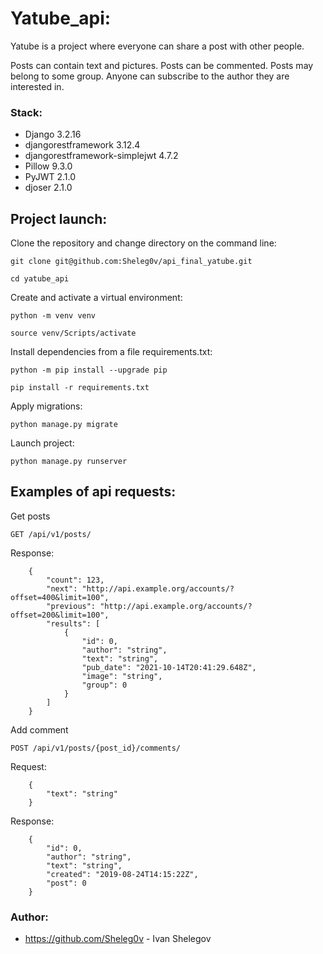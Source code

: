 # Yatube_api:

Yatube is a project where everyone can share a post with other people.

Posts can contain text and pictures. 
Posts can be commented.
Posts may belong to some group.
Anyone can subscribe to the author they are interested in.

### Stack:
- Django 3.2.16
- djangorestframework 3.12.4
- djangorestframework-simplejwt 4.7.2
- Pillow 9.3.0
- PyJWT 2.1.0
- djoser 2.1.0


## Project launch:

Clone the repository and change directory on the command line:

```
git clone git@github.com:Sheleg0v/api_final_yatube.git
```

```
cd yatube_api
```

Create and activate a virtual environment:

```
python -m venv venv
```

```
source venv/Scripts/activate
```

Install dependencies from a file requirements.txt:

```
python -m pip install --upgrade pip
```

```
pip install -r requirements.txt
```

Apply migrations:

```
python manage.py migrate
```

Launch project:

```
python manage.py runserver
```

## Examples of api requests:

Get posts
```
GET /api/v1/posts/
```

Response:
```
    {
        "count": 123,
        "next": "http://api.example.org/accounts/?offset=400&limit=100",
        "previous": "http://api.example.org/accounts/?offset=200&limit=100",
        "results": [
            {
                "id": 0,
                "author": "string",
                "text": "string",
                "pub_date": "2021-10-14T20:41:29.648Z",
                "image": "string",
                "group": 0
            }
        ]
    }
```

Add comment
```
POST /api/v1/posts/{post_id}/comments/
```

Request:
```
    {
        "text": "string"
    }
```

Response:
```
    {
        "id": 0,
        "author": "string",
        "text": "string",
        "created": "2019-08-24T14:15:22Z",
        "post": 0
    }
```

### Author:
- https://github.com/Sheleg0v - Ivan Shelegov

